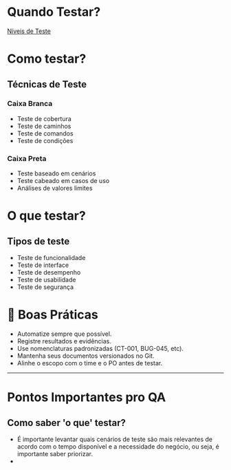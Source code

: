 # Quando Testar?

[Níveis de Teste](niveis_teste.md)

# Como testar?

## Técnicas de Teste

### Caixa Branca

- Teste de cobertura
- Teste de caminhos
- Teste de comandos
- Teste de condições

### Caixa Preta

- Teste baseado em cenários
- Teste cabeado em casos de uso
- Análises de valores limites

# O que testar?

## Tipos de teste

- Teste de funcionalidade
- Teste de interface
- Teste de desempenho
- Teste de usabilidade
- Teste de segurança


# 🧠 Boas Práticas

- Automatize sempre que possível.  
- Registre resultados e evidências.  
- Use nomenclaturas padronizadas (CT-001, BUG-045, etc).  
- Mantenha seus documentos versionados no Git.  
- Alinhe o escopo com o time e o PO antes de testar.  

---
# Pontos Importantes pro QA

## Como saber 'o que' testar?

- É importante levantar quais cenários de teste são mais relevantes de acordo com o tempo disponível e a necessidade do negócio, ou seja, é importante saber priorizar.
- 